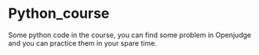 # Python_course
Some python code in the course, you can find some problem in Openjudge and you can practice them in your spare time.
